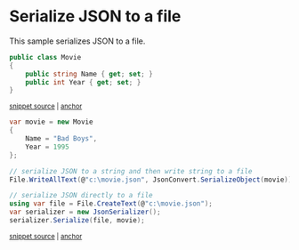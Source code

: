 # Serialize JSON to a file

This sample serializes JSON to a file.

<!-- snippet: SerializeWithJsonSerializerToFileTypes -->
<a id='snippet-serializewithjsonserializertofiletypes'></a>
```cs
public class Movie
{
    public string Name { get; set; }
    public int Year { get; set; }
}
```
<sup><a href='/Src/Tests/Documentation/Samples/Serializer/SerializeWithJsonSerializerToFile.cs#L32-L38' title='Snippet source file'>snippet source</a> | <a href='#snippet-serializewithjsonserializertofiletypes' title='Start of snippet'>anchor</a></sup>
<!-- endSnippet -->

<!-- snippet: SerializeWithJsonSerializerToFileUsage -->
<a id='snippet-serializewithjsonserializertofileusage'></a>
```cs
var movie = new Movie
{
    Name = "Bad Boys",
    Year = 1995
};

// serialize JSON to a string and then write string to a file
File.WriteAllText(@"c:\movie.json", JsonConvert.SerializeObject(movie));

// serialize JSON directly to a file
using var file = File.CreateText(@"c:\movie.json");
var serializer = new JsonSerializer();
serializer.Serialize(file, movie);
```
<sup><a href='/Src/Tests/Documentation/Samples/Serializer/SerializeWithJsonSerializerToFile.cs#L43-L58' title='Snippet source file'>snippet source</a> | <a href='#snippet-serializewithjsonserializertofileusage' title='Start of snippet'>anchor</a></sup>
<!-- endSnippet -->
